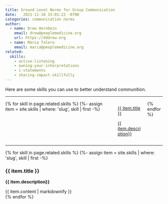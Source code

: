 ```yaml
---
title: Ground Level Norms for Group Communication
date:   2021-11-18 15:01:22 -0700
categories: communication norms
author:
  - name: Drew Hornbein
    email: drew@peoplemedicine.org
    url: https://dddrew.org
  - name: Maria Talero
    email: maria@peoplemedicine.org
related:
  skills:
    - active-listening
    - owning-your-interpretations
    - i-statements
    - sharing-impact-skillfully
---
```

Here are some skills you can use to better understand communition.

----


<div class="columns is-multiline is-centered">
  {% for skill in page.related.skills %}
    {%- assign item = site.skills | where: 'slug', skill | first -%}
    <div class="column is-one-third-tablet">
      <a href="#{{ item.slug }}" class="box is-fullheight">
        <p class="title is-5">{{ item.title }}</p>
        <p>{{ item.description}}</p>
      </a>
    </div>
  {% endfor %}
</div>

----

<div>
{% for skill in page.related.skills %}
  {%- assign item = site.skills | where: 'slug', skill | first -%}
  <div class="block" id="{{ item.slug }}">
    <h3 class="title is-4">{{ item.title }}</h3>
    <p><strong>{{ item.description}}</strong></p>
    {{ item.content | markdownify }}
  </div>
{% endfor %}
</div>